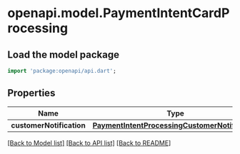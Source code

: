 # openapi.model.PaymentIntentCardProcessing

## Load the model package
```dart
import 'package:openapi/api.dart';
```

## Properties
Name | Type | Description | Notes
------------ | ------------- | ------------- | -------------
**customerNotification** | [**PaymentIntentProcessingCustomerNotification**](PaymentIntentProcessingCustomerNotification.md) |  | [optional] 

[[Back to Model list]](../README.md#documentation-for-models) [[Back to API list]](../README.md#documentation-for-api-endpoints) [[Back to README]](../README.md)


